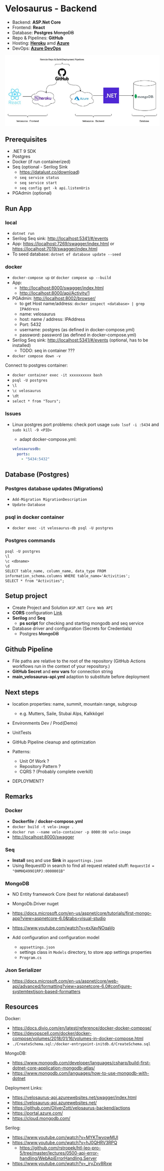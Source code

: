 ﻿# Velosaurus - Backend

- Backend: **ASP.Net Core**
- Frontend: **React**
- Database:  **Postgres** ~~MongoDB~~
- Repo & Pipelines: **GitHub**
- Hosting: [**Heroku**](https://dashboard.heroku.com/) amd [**Azure**](https://portal.azure.com/)
- DevOps: [**Azure DevOps**](https://dev.azure.com/)

![Project Structure](velosaurus_architecture.jpg)

## Prerequisites

- .NET 9 SDK
- Postgres
- Docker (if run containerized)
- Seq (optional - Serilog Sink 
  - https://datalust.co/download)
  - `seq service status`
  - `seq service start`
  - `seq config get -k api.listenUris`
- PGAdmin (optional)

## Run App

### local

- `dotnet run`
- Serilog Seq sink: <http://localhost:5341/#/events>
- App: <https://localhost:7269/swagger/index.html> or <https://localhost:7019/swagger/index.html>
- To seed database: `dotnet ef database update --seed`
### docker

- `docker-compose up` or `docker compose up --build`
- App: 
  - <http://localhost:8000/swagger/index.html>
  - <http://localhost:8000/api/Activity/1>
- PGAdmin: <http://localhost:8002/browser/>
  - to get Host name/address: `docker inspect <database> | grep IPAddress`
  - name: velosaurus
  - host: name / address: IPAddress
  - Port: 5432
  - username: postgres  (as defined in docker-compose.yml)
  - password: password  (as defined in docker-compose.yml)
- Serilog Seq sink: <http://localhost:5341/#/events>  (optional, has to be installed)
  - TODO: seq in container ???
- `docker compose down -v`  

Connect to postgres container:
- `docker container exec -it xxxxxxxxxx bash`
- `psql -U postgres`
- `\l`
- `\c velosaurus`
- `\dt`
- `select * from "Tours";`

### Issues

- Linux postgres port problems: check port usage `sudo lsof -i :5434` and `sudo kill -9 <PID>`
  - adapt docker-compose.yml:

  ```yml
  velosaurusdb:
    ports:
      - "5434:5432"
  ```

## Database (Postgres)

### Postgres database updates (Migrations)

- `Add-Migration MigrationDescription`
- `Update-Database`

### psql in docker container

- `docker exec -it velosaurus-db psql -U postgres`

### Postgres commands

```shell
psql -U postgres
\l 
\c <dbname>
\d
SELECT table_name, column_name, data_type FROM information_schema.columns WHERE table_name='Activities';
SELECT * from "Activities";
```

## Setup project

- Create Project and Solution `ASP.NET Core Web API`
- **CORS** configuration [Link](https://docs.microsoft.com/en-us/aspnet/core/security/cors?view=aspnetcore-6.0)
- **Serilog** and **Seq**
  - **ps script** for checking and starting mongodb and seq service
- Database driver and configuration (Secrets for Credentials)
  - Postgres ~~MongoDB~~

## Github Pipeline

- File paths are relative to the root of the repository (GitHub Actions workflows run in the context of your repository.)
- **GitHub Secret** and **env vars** for connection string
- **main_velosaurus-api.yml** adaption to substitute before deployment

## Next steps

- location properties: name, summit, mountain range, subgroup
  - e.g. Mutters, Saile, Stubai Alps, Kalkkögel


- Environments Dev / Prod(Demo)
- UnitTests
- GitHub Pipeline cleanup and optimization
- Patterns:
  - Unit Of Work ?
  - Repository Pattern ?
  - CQRS ? (Probably complete overkill)

- DEPLOYMENT?

## Remarks

### Docker

- **Dockerfile** / **docker-compose.yml**
- `docker build -t velo-image .`
- `docker run --name velo-container -p 8000:80 velo-image`
- <http://localhost:8000/swagger>

### Seq

- **Install** seq and use **Sink** in `appsettings.json`
- Using RequestID in search to find all request related stuff: `RequestId = "0HMHQ499O1RPJ:0000001B"`

### MongoDB

- NO Entity framework Core (best for relational databases!)
- MongoDb.Driver nuget
- <https://docs.microsoft.com/en-us/aspnet/core/tutorials/first-mongo-app?view=aspnetcore-6.0&tabs=visual-studio>
- <https://www.youtube.com/watch?v=exXavNOqaVo>

- Add configuration and configuration model
  - `appsettings.json`
  - settings class in `Models` directory, to store app settings properties
  - `Program.cs`

### Json Serializer

- <https://docs.microsoft.com/en-us/aspnet/core/web-api/advanced/formatting?view=aspnetcore-6.0#configure-systemtextjson-based-formatters>

## Resources

Docker:

- <https://docs.divio.com/en/latest/reference/docker-docker-compose/>
- <https://devopscell.com/docker/docker-compose/volumes/2018/01/16/volumes-in-docker-compose.html>
- `./CreateSchema.sql:/docker-entrypoint-initdb.d/CreateSchema.sql`

MongoDB:

- <https://www.mongodb.com/developer/languages/csharp/build-first-dotnet-core-application-mongodb-atlas/>
- <https://www.mongodb.com/languages/how-to-use-mongodb-with-dotnet>

Deployment Links:

- <https://velosaurus-api.azurewebsites.net/swagger/index.html>
- <https://velosaurus-api.azurewebsites.net/>
- <https://github.com/OliverZott/velosaurus-backend/actions>
- <https://portal.azure.com/>
- <https://cloud.mongodb.com/>

Serilog:

- <https://www.youtube.com/watch?v=MYKTwvowMUI>
- <https://www.youtube.com/watch?v=hJ0QHRV3RPQ>
  - <https://github.com/rstropek/htl-leo-pro-5/tree/master/lectures/0500-api-error-handling/WebApiErrorHandling.Server>
- <https://www.youtube.com/watch?v=_iryZxv8Rxw>
